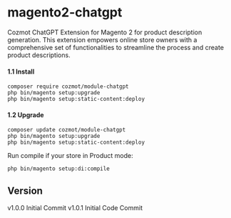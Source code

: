 # magento2-chatgpt

Cozmot ChatGPT Extension for Magento 2 for product description generation. This
extension empowers online store owners with a comprehensive set of functionalities to streamline the process and create
product descriptions.

#### 1.1 Install

```
composer require cozmot/module-chatgpt
php bin/magento setup:upgrade
php bin/magento setup:static-content:deploy
```

#### 1.2 Upgrade

```
composer update cozmot/module-chatgpt
php bin/magento setup:upgrade
php bin/magento setup:static-content:deploy
```

Run compile if your store in Product mode:

```
php bin/magento setup:di:compile
```

## Version
v1.0.0 Initial Commit
v1.0.1 Initial Code Commit
